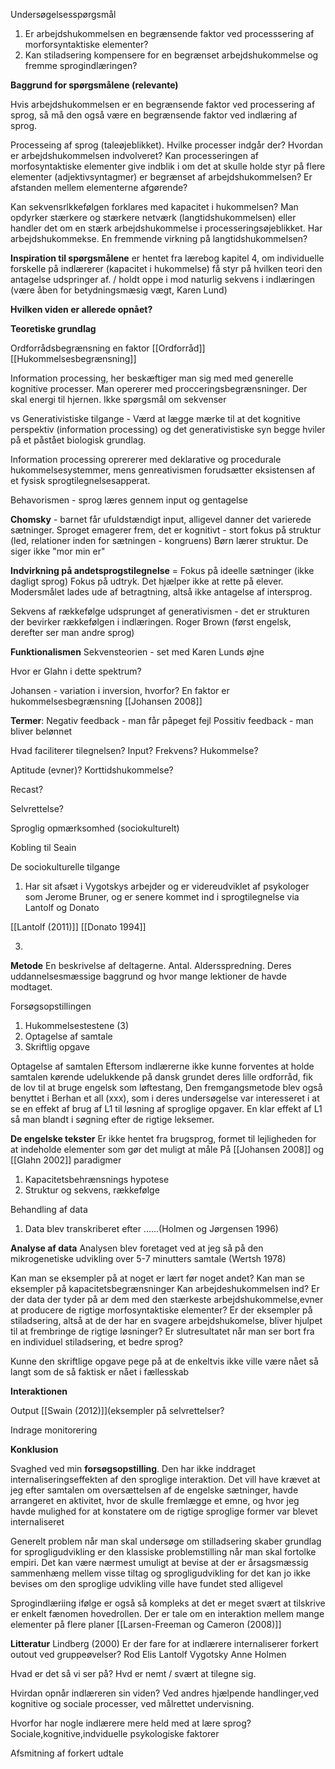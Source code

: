 Undersøgelsesspørgsmål 
1. Er arbejdshukommelsen en begrænsende faktor ved processsering af morforsyntaktiske elementer?
2. Kan stiladsering kompensere for en begrænset arbejdshukommelse og fremme sprogindlæringen?


**Baggrund for spørgsmålene (relevante)**

Hvis arbejdshukommelsen er en begrænsende faktor ved processering af sprog, så må den også være en begrænsende faktor ved indlæring af sprog. 

Processeing af sprog (taleøjeblikket). Hvilke processer indgår der? Hvordan er arbejdshukommelsen indvolveret? Kan processeringen af morfosyntaktiske elementer give indblik i om det at skulle holde styr på flere elementer (adjektivsyntagmer) er begrænset af arbejdshukommelsen? Er afstanden mellem elementerne afgørende? 


Kan sekvensrlkkefølgen forklares med kapacitet i hukommelsen? Man opdyrker stærkere og stærkere netværk (langtidshukommelsen) eller handler det om en stærk arbejdshukommelse i processeringsøjeblikket. Har arbejdshukommekse. En fremmende virkning på langtidshukommelsen? 

**Inspiration til spørgsmålene** er hentet fra lærebog kapitel 4, om individuelle forskelle på indlærerer (kapacitet i hukommelse) få styr på hvilken teori den antagelse udspringer af. / holdt oppe i mod naturlig sekvens i indlæringen (være åben for betydningsmæsig vægt, Karen Lund)


**Hvilken viden er allerede opnået?**



**Teoretiske grundlag** 

Ordforrådsbegrænsning en faktor
[[Ordforråd]]
[[Hukommelsesbegrænsning]]


Information processing, her beskæftiger man sig med med generelle kognitive processer. Man opererer med procceringsbegrænsninger. Der skal energi til hjernen. Ikke spørgsmål om sekvenser 

vs Generativistiske tilgange - Værd at lægge mærke til at det kognitive perspektiv (information processing) og det generativistiske syn begge hviler på et påstået biologisk grundlag. 



Information processing oprererer med deklarative og procedurale hukommelsesystemmer, mens genreativismen forudsætter eksistensen af et fysisk sprogtilegnelsesapperat. 

Behavorismen - sprog læres gennem input og gentagelse 

**Chomsky** - barnet får ufuldstændigt input, alligevel danner det varierede sætninger. Sproget emagerer frem, det er kognitivt - stort fokus på struktur (led, relationer inden for sætningen - kongruens) Børn lærer struktur. De siger ikke "mor min er"

**Indvirkning på andetsprogstilegnelse** = Fokus på ideelle sætninger (ikke dagligt sprog) Fokus på udtryk. Det hjælper ikke at rette på elever. Modersmålet lades ude af betragtning, altså ikke antagelse af intersprog. 

Sekvens af rækkefølge udsprunget af generativismen - det er strukturen der bevirker rækkefølgen i indlæringen. Roger Brown (først engelsk, derefter ser man andre sprog)

**Funktionalismen** 
Sekvensteorien - set med Karen Lunds øjne 

Hvor er Glahn i dette spektrum?

Johansen - variation i inversion, hvorfor? En faktor er hukommelsesbegrænsning [[Johansen 2008]]

**Termer**:
Negativ feedback - man får påpeget fejl
Possitiv feedback - man bliver belønnet 

Hvad faciliterer tilegnelsen?
Input?
Frekvens?
Hukommelse?

Aptitude (evner)?
Korttidshukommelse? 

Recast? 

Selvrettelse?

Sproglig opmærksomhed (sociokulturelt)

Kobling til Seain


De sociokulturelle tilgange
1. Har sit afsæt i Vygotskys arbejder og er videreudviklet af psykologer som Jerome Bruner, og er senere kommet ind i sprogtilegnelse via Lantolf og Donato 

[[Lantolf (2011)]]
[[Donato 1994]]

3. 

**Metode** 
En beskrivelse af deltagerne. Antal. Aldersspredning. Deres uddannelsesmæssige baggrund og hvor mange lektioner de havde modtaget.

Forsøgsopstillingen 
1. Hukommelsestestene (3)
2. Optagelse af samtale 
3. Skriftlig opgave 


Optagelse af samtalen 
Eftersom indlærerne ikke kunne forventes at holde samtalen kørende udelukkende på dansk grundet deres lille ordforråd, fik de lov til at bruge engelsk som løftestang, Den fremgangsmetode blev også benyttet i Berhan et all (xxx), som i deres undersøgelse var interesseret i at se en effekt af brug af L1 til løsning af sproglige opgaver. En klar effekt af L1 så man blandt i søgning efter de rigtige leksemer.


**De engelske tekster** 
Er ikke hentet fra brugsprog, formet til lejligheden for at indeholde elementer som gør det muligt at måle På [[Johansen 2008]] og [[Glahn 2002]] paradigmer 
1. Kapacitetsbehrænsnings hypotese
2. Struktur og sekvens, rækkefølge 


Behandling af data 
1. Data blev transkriberet efter ......(Holmen og Jørgensen 1996)


**Analyse af data**
Analysen blev foretaget ved at jeg så på den mikrogenetiske udvikling over 5-7 minutters samtale (Wertsh 1978)


Kan man se eksempler på at noget er lært før noget andet?
Kan man se eksempler på kapacitetsbegrænsninger 
Kan arbejdeshukommelsen ind? Er der data der tyder på ar dem med den stærkeste arbejdshukommelse,evner at producere de rigtige morfosyntaktiske elementer? 
Er der eksempler på stiladsering, altså at de der har en svagere arbejdshukomelse, bliver hjulpet til at frembringe de rigtige løsninger?
Er slutresultatet når man ser bort fra en individuel stiladsering, et bedre sprog?

Kunne den skriftlige opgave pege på at de enkeltvis ikke ville være nået så langt som de så faktisk er nået i fællesskab 

**Interaktionen**

Output [[Swain (2012)]](eksempler på selvrettelser?

Indrage monitorering 





**Konklusion** 

Svaghed ved min **forsøgsopstilling**. Den har ikke inddraget internaliseringseffekten af den sproglige interaktion. Det vill have krævet at jeg efter samtalen om oversættelsen af de engelske sætninger, havde arrangeret en aktivitet, hvor de skulle fremlægge et emne, og hvor jeg havde mulighed for at konstatere om de rigtige sproglige former var blevet internaliseret 

Generelt problem når man skal undersøge om stilladsering skaber grundlag for sprogligudvikling er den klassiske problemstilling når man skal fortolke empiri. Det kan være nærmest umuligt at bevise at der er årsagsmæssig sammenhæng mellem visse tiltag og sprogligudvikling for det kan jo ikke bevises om den sproglige udvikling ville have fundet sted alligevel 



Sprogindlæriing ifølge er også så kompleks at det er meget svært at tilskrive er enkelt fænomen hovedrollen. Der er tale om en interaktion mellem mange elementer på flere planer 
[[Larsen-Freeman og Cameron (2008)]]

**Litteratur**
Lindberg (2000) Er der fare for at indlærere internaliserer forkert outout ved gruppeøvelser?
Rod Elis 
Lantolf
Vygotsky
Anne Holmen 




Hvad er det så vi ser på?
Hvd er nemt / svært at tilegne sig.

Hvirdan opnår indlæreren sin viden?
Ved andres hjælpende handlinger,ved kognitive og sociale processer, ved målrettet undervisning.

Hvorfor har nogle indlærere mere held med at lære sprog?
Sociale,kognitive,indviduelle psykologiske faktorer

Afsmitning af forkert udtale 

